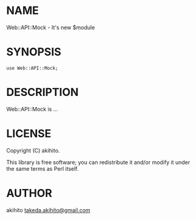 # NAME

Web::API::Mock - It's new $module

# SYNOPSIS

    use Web::API::Mock;

# DESCRIPTION

Web::API::Mock is ...

# LICENSE

Copyright (C) akihito.

This library is free software; you can redistribute it and/or modify
it under the same terms as Perl itself.

# AUTHOR

akihito <takeda.akihito@gmail.com>
